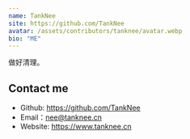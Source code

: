 ```yaml
---
name: TankNee
site: https://github.com/TankNee
avatar: /assets/contributors/tanknee/avatar.webp
bio: "ME"
---
```


做好清理。

## Contact me

- Github: <https://github.com/TankNee>
- Email：<nee@tanknee.cn>
- Website: <https://www.tanknee.cn>
